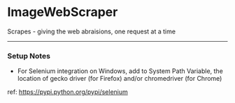 # ImageWebScraper
Scrapes - giving the web abraisions, one request at a time 


___


### Setup Notes
* For Selenium integration on Windows, add to System Path Variable, the location of gecko driver (for Firefox) and/or chromedriver (for Chrome)

ref: https://pypi.python.org/pypi/selenium 
